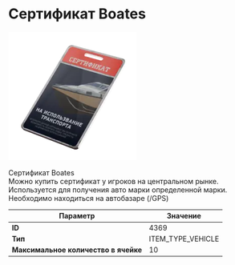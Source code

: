 # Cертификат Boates

![Item Image](../img/4369.webp?raw=true)

Cертификат Boates<br>Можно купить сертификат у игроков на центральном рынке.<br>Используется для получения авто марки определенной марки.<br>Необходимо находиться на автобазаре (/GPS)


| Параметр | Значение |
|----------|----------|
| **ID** | 4369 |
| **Тип** | ITEM_TYPE_VEHICLE |
| **Максимальное количество в ячейке** | 10 |

